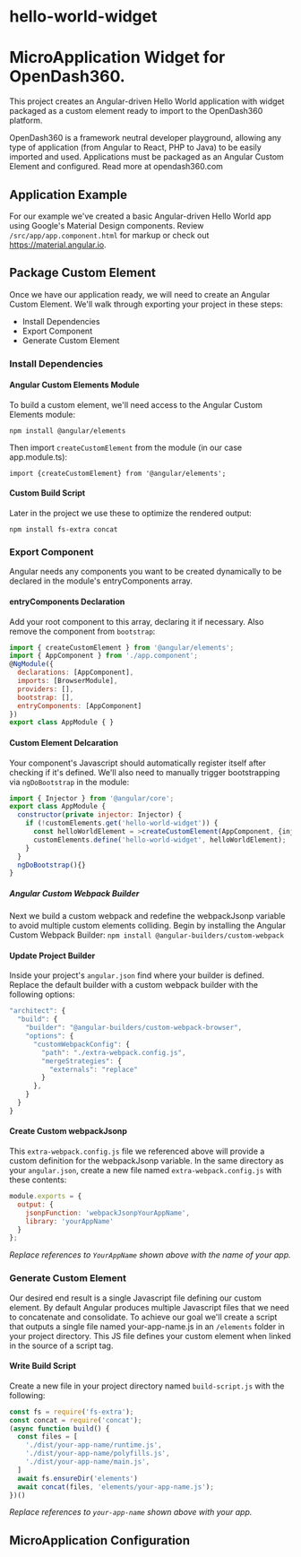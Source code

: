 # hello-world-widget
MicroApplication Widget for OpenDash360.
=======

This project creates an Angular-driven Hello World application with widget packaged as a custom element ready to import to the OpenDash360 platform.

OpenDash360 is a framework neutral developer playground, allowing any type of application (from Angular to React, PHP to Java) to be easily imported and used. Applications must be packaged as an Angular Custom Element and configured. Read more at opendash360.com

## Application Example
For our example we've created a basic Angular-driven Hello World app using Google's Material Design components. Review `/src/app/app.component.html` for markup or check out https://material.angular.io.

## Package Custom Element
Once we have our application ready, we will need to create an Angular Custom Element. We'll walk through exporting your project in these steps:
* Install Dependencies
* Export Component
* Generate Custom Element

### Install Dependencies
#### Angular Custom Elements Module
To build a custom element, we'll need access to the Angular Custom Elements module:

`npm install @angular/elements`

Then import `createCustomElement` from the module (in our case app.module.ts):

`import {createCustomElement} from '@angular/elements';`

#### Custom Build Script
Later in the project we use these to optimize the rendered output:

`npm install fs-extra concat`

### Export Component
Angular needs any components you want to be created dynamically to be declared in the module's entryComponents array.

#### entryComponents Declaration
Add your root component to this array, declaring it if necessary. Also remove the component from `bootstrap`:
```javascript
import { createCustomElement } from '@angular/elements';
import { AppComponent } from './app.component';
@NgModule({
  declarations: [AppComponent],
  imports: [BrowserModule],
  providers: [],
  bootstrap: [],
  entryComponents: [AppComponent]
})
export class AppModule { }
```

#### Custom Element Delcaration
Your component's Javascript should automatically register itself after checking if it's defined. We'll also need to manually trigger bootstrapping via `ngDoBootstrap` in the module:
```javascript
import { Injector } from '@angular/core';
export class AppModule {
  constructor(private injector: Injector) {
    if (!customElements.get('hello-world-widget')) {
      const helloWorldElement = >createCustomElement(AppComponent, {injector});
      customElements.define('hello-world-widget', helloWorldElement);
    }
  }
  ngDoBootstrap(){}
}
```

##### Angular Custom Webpack Builder
Next we build a custom webpack and redefine the webpackJsonp variable to avoid multiple custom elements colliding. Begin by installing the Angular Custom Webpack Builder:
`npm install @angular-builders/custom-webpack`

#### Update Project Builder
Inside your project's `angular.json` find where your builder is defined. Replace the default builder with a custom webpack builder with the following options:
```javascript
"architect": {
  "build": {
    "builder": "@angular-builders/custom-webpack-browser",
    "options": {
      "customWebpackConfig": {
        "path": "./extra-webpack.config.js",
        "mergeStrategies": {
          "externals": "replace"
        }
      },
    }
  }
}
```

#### Create Custom webpackJsonp
This `extra-webpack.config.js` file we referenced above will provide a custom definition for the webpackJsonp variable. In the same directory as your `angular.json`, create a new file named `extra-webpack.config.js` with these contents:
```javascript
module.exports = {
  output: {
    jsonpFunction: 'webpackJsonpYourAppName',
    library: 'yourAppName'
  }
};
```
*Replace references to `YourAppName` shown above with the name of your app.*

### Generate Custom Element
Our desired end result is a single Javascript file defining our custom element. By default Angular produces multiple Javascript files that we need to concatenate and consolidate. To achieve our goal we'll create a script that outputs a single file named your-app-name.js in an `/elements` folder in your project directory. This JS file defines your custom element when linked in the source of a script tag.

#### Write Build Script
Create a new file in your project directory named `build-script.js` with the following:
```javascript
const fs = require('fs-extra');
const concat = require('concat');
(async function build() {
  const files = [
    './dist/your-app-name/runtime.js',
    './dist/your-app-name/polyfills.js',
    './dist/your-app-name/main.js',
  ]
  await fs.ensureDir('elements')
  await concat(files, 'elements/your-app-name.js');
})()
```
*Replace references to `your-app-name` shown above with your app.*


## MicroApplication Configuration
